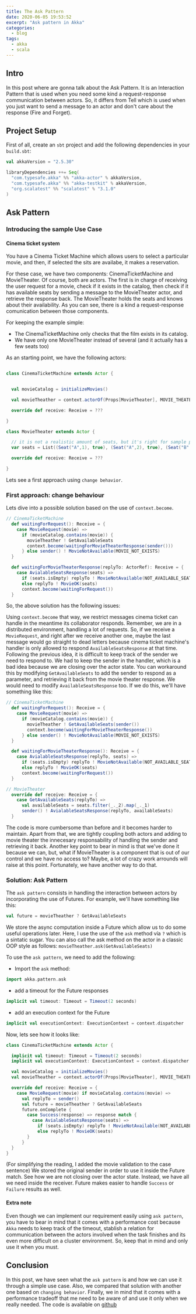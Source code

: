 ```yaml
---
title: The Ask Pattern
date: 2020-06-05 19:53:52
excerpt: "Ask pattern in Akka"
categories:
  - blog
tags:
  - akka
  - scala
---
```


## Intro

In this post where are gonna talk about the Ask Pattern. It is an Interaction Pattern that is used when you need some kind a request-response communication between actors. So, it differs from Tell which is used when you just want to send a message to an actor and don't care about the response (Fire and Forget).

## Project Setup

First of all, create an `sbt` project and add the following dependencies in your `build.sbt`:

```scala
val akkaVersion = "2.5.30"

libraryDependencies ++= Seq(
  "com.typesafe.akka" %% "akka-actor" % akkaVersion,
  "com.typesafe.akka" %% "akka-testkit" % akkaVersion,
  "org.scalatest" %% "scalatest" % "3.1.0"
)
```
## Ask Pattern

### Introducing the sample Use Case

#### Cinema ticket system

You have a Cinema Ticket Machine which allows users to select a particular movie, and then, if selected the sits are availabe, it makes a reservation.

For these case, we have two components: CinemaTicketMachine and MovieTheater. Of course, both are actors. The first is in charge of receiving the user request for a movie, check if it exists in the catalog, then check if it has available seats by sending a message to the MovieTheater actor, and retrieve the response back.
The MovieTheater holds the seats and knows about their availability.
As you can see, there is a kind a request-response comunication between those components.

For keeping the example simple:
* The CinemaTicketMachine only checks that the film exists in its catalog.
* We have only one MovieTheater instead of several (and it actually has a few seats too)

As an starting point, we have the following actors:

```scala

class CinemaTicketMachine extends Actor {


  val movieCatalog = initializeMovies()

  val movieTheather = context.actorOf(Props[MovieTheater], MOVIE_THEATER_ACTOR_NAME)

  override def receive: Receive = ???

}

class MovieTheater extends Actor {

  // it is not a realistic amount of seats, but it's right for sample purposes
  var seats = List((Seat("A",1), true), (Seat("A",2), true), (Seat("B",1), true), (Seat("B",2), true))

  override def receive: Receive = ???

}
```

Lets see a first approach using `change behavior`.

### First approach: change behaviour

Lets dive into a possible solution based on the use of `context.become`.

```scala
// CinemaTicketMachine  
  def waitingForRequest(): Receive = {
    case MovieRequest(movie) =>
      if (movieCatalog.contains(movie)) {
        movieTheather ! GetAvailableSeats
        context.become(waitingForMovieTheaterResponse(sender()))
      } else sender() ! MovieNotAvailable(MOVIE_NOT_EXISTS)
  }

  def waitingForMovieTheaterResponse(replyTo: ActorRef): Receive = {
    case AvialableSeatsResponse(seats) =>
      if (seats.isEmpty) replyTo ! MovieNotAvailable(NOT_AVAILABLE_SEATS)
      else replyTo ! MovieOK(seats)
      context.become(waitingForRequest())
  }
```

So, the above solution has the following issues:

Using `context.become` that way, we restrict messages cinema ticket can handle in the meantime its collaborator responds. Remember, we are in a distributed environment, handling a lot of requests. So, if we receive a `MovieRequest`, and right after we receive another one, maybe the last message would go straight to dead letters because cinema ticket machine's handler is only allowed to respond `AvailableSeatsResponse` at that time.
Following the previous idea, it is difficult to keep track of the sender we need to respond to. We had to keep the sender in the handler, which is a bad idea because we are closing over the actor state.
You can workaround this by modifying `GetAvailableSeats` to add the sender to respond as a parameter, and retrieving it back from the movie theater response. We would need to modify `AvailableSeatsResponse` too. If we do this, we'll have something like this:

```scala
// CinemaTicketMachine
  def waitingForRequest(): Receive = {
    case MovieRequest(movie) =>
      if (movieCatalog.contains(movie)) {
        movieTheather ! GetAvailableSeats(sender())
        context.become(waitingForMovieTheaterResponse())
      } else sender() ! MovieNotAvailable(MOVIE_NOT_EXISTS)
  }

  def waitingForMovieTheaterResponse(): Receive = {
    case AvialableSeatsResponse(replyTo, seats) =>
      if (seats.isEmpty) replyTo ! MovieNotAvailable(NOT_AVAILABLE_SEATS)
      else replyTo ! MovieOK(seats)
      context.become(waitingForRequest())
  }

// MovieTheater
  override def receive: Receive = {
    case GetAvailableSeats(replyTo) =>
      val availableSeats = seats.filter(_._2).map(_._1)
      sender() ! AvialableSeatsResponse(replyTo, availableSeats)
  }
```

The code is more cumbersome than before and it becomes harder to maintain. Apart from that, we are tightly coupling both actors and adding to movie theater the innecesary responsability of handling the sender and retrieving it back. Another key point to bear in mind is that we've done it because we can, but, what if MovieTheater is a component that is out of our control and we have no access to? Maybe, a lot of crazy work arrounds will raise at this point.
Fortunately, we have another way to do that.

### Solution: Ask Pattern

The `ask pattern` consists in handling the interaction between actors by incorporating the use of Futures. For example, we'll have something like this:

``` scala
val future = movieTheather ? GetAvailableSeats 
```

We store the async computation inside a Future which allow us to do some useful operations later. Here, I use the use of the `ask` method vía `?` which is a sintatic sugar. You can also call the ask method on the actor in a classic OOP style as follows: `movieTheather.ask(GetAvailableSeats)`

To use the `ask pattern`, we need to add the following:

* Import the `ask` method:

``` scala
import akka.pattern.ask
```

* add a timeout for the Future responses

``` scala
implicit val timeout: Timeout = Timeout(2 seconds)
```

* add an execution context for the Future

``` scala
implicit val executionContext: ExecutionContext = context.dispatcher
```

Now, lets see how it looks like:

``` scala
class CinemaTicketMachine extends Actor {

  implicit val timeout: Timeout = Timeout(2 seconds)
  implicit val executionContext: ExecutionContext = context.dispatcher

  val movieCatalog = initializeMovies()
  val movieTheather = context.actorOf(Props[MovieTheater], MOVIE_THEATER_ACTOR_NAME)

  override def receive: Receive = {
    case MovieRequest(movie) if movieCatalog.contains(movie) =>
      val replyTo = sender()
      val future = movieTheather ? GetAvailableSeats
      future.onComplete {
        case Success(response) => response match {
          case AvialableSeatsResponse(seats) =>
            if (seats.isEmpty) replyTo ! MovieNotAvailable(NOT_AVAILABLE_SEATS)
            else replyTo ! MovieOK(seats)
        }
      }
  }
}
```
(For simplifying the reading, I added the movie validation to the case sentence)
We stored the original sender in order to use it inside the Future match. See how we are not closing over the actor state. Instead, we have all we need inside the receiver. Future makes easier to handle `Success` or `Failure` results as well.

#### Extra note

Even though we can implement our requirement easily using `ask pattern`, you have to bear in mind that it comes with a performance cost because `Akka` needs to keep track of the timeout, stablish a relation for communication between the actors involved when the task finishes and its even more difficult on a cluster environment. So, keep that in mind and only use it when you must.

## Conclusion

In this post, we have seen what the `ask pattern` is and how we can use it through a simple use case. Also, we compared that solution with another one based on `changing behavior`. Finally, we  in mind that it comes with a performance tradeoff that me need to be aware of and use it only when we really needed. The code is available on [github](https://github.com/serdeliverance/sc-blog-code)